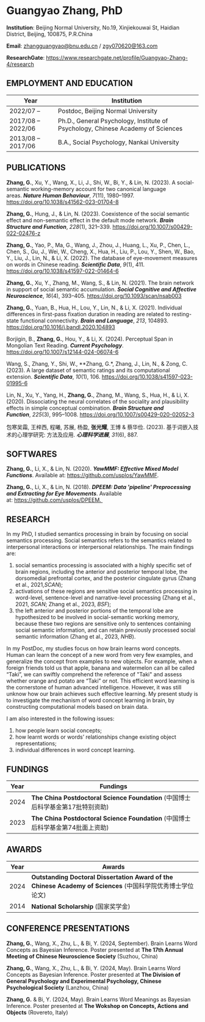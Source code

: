 # Guangyao Zhang, PhD

**Institution**: Beijing Normal University, No.19, Xinjiekouwai St, Haidian District, Beijing, 100875, P.R.China

**Email**: zhangguangyao@bnu.edu.cn / zgy070620@163.com

**ResearchGate**: https://www.researchgate.net/profile/Guangyao-Zhang-4/research

## EMPLOYMENT AND EDUCATION
| Year | Institution |
|-------|-------|
| 2022/07 –  | Postdoc, Beijing Normal University |
| 2017/08 – 2022/06 | Ph.D., General Psychology, Institute of Psychology, Chinese Academy of Sciences |
| 2013/08 – 2017/06 | B.A., Social Psychology, Nankai University |

## PUBLICATIONS
**Zhang, G.**, Xu, Y., Wang, X., Li, J., Shi, W., Bi, Y., & Lin, N. (2023). A social-semantic working-memory account for two canonical language areas. ***Nature Human Behaviour***, *7*(11), 1980–1997. https://doi.org/10.1038/s41562-023-01704-8

**Zhang, G.**, Hung, J., & Lin, N. (2023). Coexistence of the social semantic effect and non-semantic effect in the default mode network. ***Brain Structure and Function***, *228*(1), 321–339. https://doi.org/10.1007/s00429-022-02476-z

**Zhang, G.**, Yao, P., Ma, G., Wang, J., Zhou, J., Huang, L., Xu, P., Chen, L., Chen, S., Gu, J., Wei, W., Cheng, X., Hua, H., Liu, P., Lou, Y., Shen, W., Bao, Y., Liu, J., Lin, N., & Li, X. (2022). The database of eye-movement measures on words in Chinese reading. ***Scientific Data***, *9*(1), 411. https://doi.org/10.1038/s41597-022-01464-6

**Zhang, G.**, Xu, Y., Zhang, M., Wang, S., & Lin, N. (2021). The brain network in support of social semantic accumulation. ***Social Cognitive and Affective Neuroscience***, *16*(4), 393–405. https://doi.org/10.1093/scan/nsab003

**Zhang, G.**, Yuan, B., Hua, H., Lou, Y., Lin, N., & Li, X. (2021). Individual differences in first-pass fixation duration in reading are related to resting-state functional connectivity. ***Brain and Language***, *213*, 104893. https://doi.org/10.1016/j.bandl.2020.104893

Borjigin, B., **Zhang, G.**, Hou, Y., & Li, X. (2024). Perceptual Span in Mongolian Text Reading. ***Current Psychology***. https://doi.org/10.1007/s12144-024-06074-6 

Wang, S., Zhang, Y., Shi, W., **Zhang, G.*, Zhang, J., Lin, N., & Zong, C. (2023). A large dataset of semantic ratings and its computational extension. ***Scientific Data***, *10*(1), 106. https://doi.org/10.1038/s41597-023-01995-6

Lin, N., Xu, Y., Yang, H., **Zhang, G.**, Zhang, M., Wang, S., Hua, H., & Li, X. (2020). Dissociating the neural correlates of the sociality and plausibility effects in simple conceptual combination. ***Brain Structure and Function***, *225*(3), 995–1008. https://doi.org/10.1007/s00429-020-02052-3

包寒吴霜, 王梓西, 程曦, 苏展, 杨盈, **张光耀**, 王博 & 蔡华俭. (2023). 基于词嵌入技术的心理学研究: 方法及应用. ***心理科学进展***, *31*(6), 887.

## SOFTWARES

**Zhang, G.**, Li, X., & Lin, N. (2020). ***YawMMF: Effective Mixed Model Functions***. Available at: https://github.com/usplos/YawMMF.

**Zhang, G.**, Li, X., & Lin, N. (2018). ***DPEEM: Data 'pipeline' Preprocessing and Extracting for Eye Movements***. Available at: https://github.com/usplos/DPEEM. 

## RESEARCH
In my PhD, I studied semantics processing in brain by focusing on social semantics processing. 
Social semantics refers to the semantics related to interpersonal interactions or interpersonal relationships. 
The main findings are: 
1. social semantics processing is associated with a highly specific set of brain regions, including the anterior and posterior temporal lobe, the dorsomedial prefrontal cortex, and the posterior cingulate gyrus (Zhang et al., 2021,*SCAN*);
2. activations of these regions are sensitive social semantics processing in word-level, sentence-level and narrative-level processing (Zhang et al., 2021, *SCAN*; Zhang et al., 2023, *BSF*);
3. the left anterior and posterior portions of the temporal lobe are hypothesized to be involved in social-semantic working memory, because these two regions are sensitive only to sentences containing social semantic information, and can retain previously processed social semantic information (Zhang et al., 2023, *NHB*).

In my PostDoc, my studies focus on how brain learns word concepts. Human can learn the concept of a new word from very few examples, and generalize the concept from examples to new objects. 
For example, when a foreign friends told us that apple, banana and watermelon can all be called “Taki”, 
we can swiftly comprehend the reference of "Taki" and assess whether orange and potato are “Taki” or not. 
This efficient word learning is the cornerstone of human advanced intelligence. 
However, it was still unknow how our brain achieves such effective learning. 
My present study is to investigate the mechanism of word concept learning in brain, by constructing computational models based on brain data.

I am also interested in the following issues: 
1) how people learn social concepts; 
2) how learnt words or words’ relationships change existing object representations; 
3) individual differences in word concept learning.

## FUNDINGS

| Year | Fundings |
|-------|-------|
| 2024 | **The China Postdoctoral Science Foundation** (中国博士后科学基金第17批特别资助) |
| 2023 | **The China Postdoctoral Science Foundation** (中国博士后科学基金第74批面上资助) |

## AWARDS

| Year | Awards |
|-------|-------|
| 2024 | **Outstanding Doctoral Dissertation Award of the Chinese Academy of Sciences** (中国科学院优秀博士学位论文) |
| 2014 | **National Scholarship** (国家奖学金) |

## CONFERENCE PRESENTATIONS

**Zhang, G.**, Wang, X., Zhu, L., & Bi, Y. (2024, September). Brain Learns Word Concepts as Bayesian Inference. Poster presented at **The 17th Annual Meeting of Chinese Neuroscience Society** (Suzhou, China)

**Zhang, G.**, Wang, X., Zhu, L., & Bi, Y. (2024, May). Brain Learns Word Concepts as Bayesian Inference. Poster presented at **The Division of General Psychology and Experimental Psychology, Chinese Psychological Society** (Lanzhou, China)

**Zhang, G.** & Bi, Y. (2024, May). Brain Learns Word Meanings as Bayesian Inference. Poster presented at **The Wokshop on Concepts, Actions and Objects** (Rovereto, Italy)











